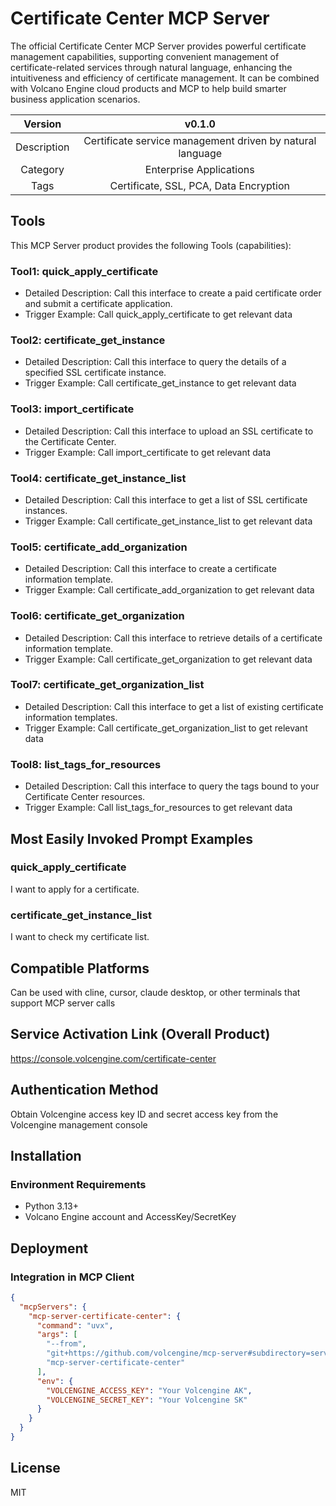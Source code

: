 # Certificate Center MCP Server

The official Certificate Center MCP Server provides powerful certificate management capabilities, supporting convenient management of certificate-related services through natural language, enhancing the intuitiveness and efficiency of certificate management. It can be combined with Volcano Engine cloud products and MCP to help build smarter business application scenarios.

| Version | v0.1.0 |
| :-: | :-: |
| Description | Certificate service management driven by natural language |
| Category | Enterprise Applications |
| Tags | Certificate, SSL, PCA, Data Encryption |


## Tools
This MCP Server product provides the following Tools (capabilities):
### Tool1: quick_apply_certificate
 - Detailed Description: Call this interface to create a paid certificate order and submit a certificate application.
 - Trigger Example: Call quick_apply_certificate to get relevant data
### Tool2: certificate_get_instance
 - Detailed Description: Call this interface to query the details of a specified SSL certificate instance.
 - Trigger Example: Call certificate_get_instance to get relevant data
### Tool3: import_certificate
 - Detailed Description: Call this interface to upload an SSL certificate to the Certificate Center.
 - Trigger Example: Call import_certificate to get relevant data
### Tool4: certificate_get_instance_list
 - Detailed Description: Call this interface to get a list of SSL certificate instances.
 - Trigger Example: Call certificate_get_instance_list to get relevant data
### Tool5: certificate_add_organization
 - Detailed Description: Call this interface to create a certificate information template.
 - Trigger Example: Call certificate_add_organization to get relevant data
### Tool6: certificate_get_organization
 - Detailed Description: Call this interface to retrieve details of a certificate information template.
 - Trigger Example: Call certificate_get_organization to get relevant data
### Tool7: certificate_get_organization_list
 - Detailed Description: Call this interface to get a list of existing certificate information templates.
 - Trigger Example: Call certificate_get_organization_list to get relevant data
### Tool8: list_tags_for_resources
 - Detailed Description: Call this interface to query the tags bound to your Certificate Center resources.
 - Trigger Example: Call list_tags_for_resources to get relevant data



## Most Easily Invoked Prompt Examples
### quick_apply_certificate
I want to apply for a certificate.
### certificate_get_instance_list
I want to check my certificate list.


## Compatible Platforms  
Can be used with cline, cursor, claude desktop, or other terminals that support MCP server calls

## Service Activation Link (Overall Product)
<https://console.volcengine.com/certificate-center>


## Authentication Method
Obtain Volcengine access key ID and secret access key from the Volcengine management console

## Installation

### Environment Requirements

- Python 3.13+
- Volcano Engine account and AccessKey/SecretKey


## Deployment
### Integration in MCP Client

```json
{
  "mcpServers": {
    "mcp-server-certificate-center": {
      "command": "uvx",
      "args": [
        "--from",
        "git+https://github.com/volcengine/mcp-server#subdirectory=server/mcp_server_certificate_center",
        "mcp-server-certificate-center"
      ],
      "env": {
        "VOLCENGINE_ACCESS_KEY": "Your Volcengine AK",
        "VOLCENGINE_SECRET_KEY": "Your Volcengine SK"
      }
    }
  }
}
```

## License
MIT